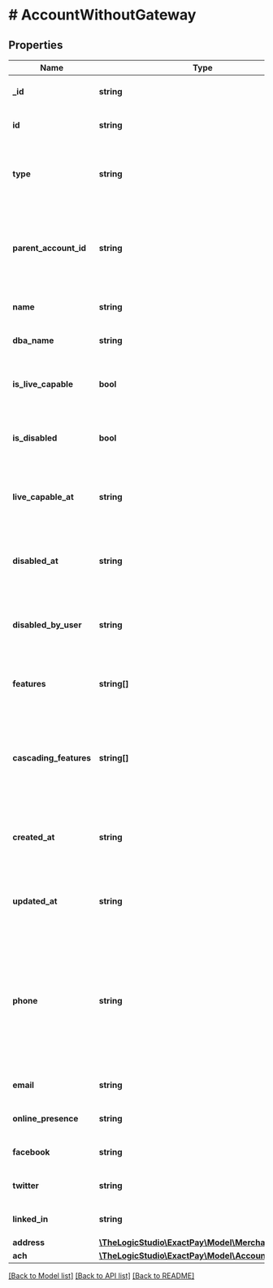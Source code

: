 # # AccountWithoutGateway

## Properties

Name | Type | Description | Notes
------------ | ------------- | ------------- | -------------
**_id** | **string** | The identifier of the Account. | [optional] [readonly]
**id** | **string** | The identifier of the Account. | [optional] [readonly]
**type** | **string** | The Type of the entity. For Merchant it always &#x60;account&#x60;. | [optional] [readonly]
**parent_account_id** | **string** | The identifier of the Organization who onboarded this Account. | [optional] [readonly]
**name** | **string** | The Name of the Business. | [optional]
**dba_name** | **string** | Doing Business As Name. | [optional]
**is_live_capable** | **bool** | Indicate whether this Account is Live capable or not. | [optional] [readonly]
**is_disabled** | **bool** | Indicate whether this Account is disabled or not. | [optional] [readonly]
**live_capable_at** | **string** | The date and time when the Account becomes live capable. | [optional] [readonly]
**disabled_at** | **string** | The date and time when the Account was created. | [optional] [readonly]
**disabled_by_user** | **string** | The identifier of the User who disabled this Account. | [optional] [readonly]
**features** | **string[]** | The feature toggles added to this Account. | [optional] [readonly]
**cascading_features** | **string[]** | The feature toggles added to this Account which can be cascaded to its sub-accounts. | [optional] [readonly]
**created_at** | **string** | The date and time when the Account was created. | [optional] [readonly]
**updated_at** | **string** | The date and time when the Account was last updated. | [optional] [readonly]
**phone** | **string** | Telephone Number of the Business. USA phone number can&#39;t start with 0 0r 1. The value must be a valid number string. | [optional]
**email** | **string** | Contact Email of the Business. | [optional]
**online_presence** | **string** | Website URL of the Business. | [optional]
**facebook** | **string** | Facebook link of the Business. | [optional]
**twitter** | **string** | Twitter link of the Business. | [optional]
**linked_in** | **string** | LinkedIn link of the Business. | [optional]
**address** | [**\TheLogicStudio\ExactPay\Model\MerchantAddress**](MerchantAddress.md) |  | [optional]
**ach** | [**\TheLogicStudio\ExactPay\Model\AccountAch**](AccountAch.md) |  | [optional]

[[Back to Model list]](../../README.md#models) [[Back to API list]](../../README.md#endpoints) [[Back to README]](../../README.md)
